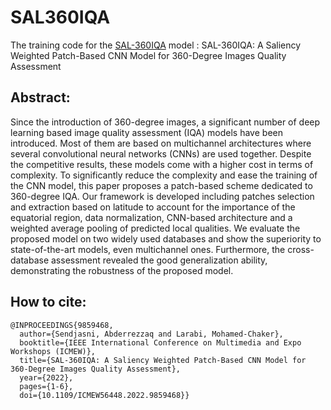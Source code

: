 # SAL360IQA
The training code for the [SAL-360IQA](https://ieeexplore.ieee.org/abstract/document/9859468) model : SAL-360IQA: A Saliency Weighted Patch-Based CNN Model for 360-Degree Images Quality Assessment

## Abstract:
Since the introduction of 360-degree images, a significant number of deep learning based image quality assessment (IQA) models have been introduced. Most of them are based on multichannel architectures where several convolutional neural networks (CNNs) are used together. Despite the competitive results, these models come with a higher cost in terms of complexity. To significantly reduce the complexity and ease the training of the CNN model, this paper proposes a patch-based scheme dedicated to 360-degree IQA. Our framework is developed including patches selection and extraction based on latitude to account for the importance of the equatorial region, data normalization, CNN-based architecture and a weighted average pooling of predicted local qualities. We evaluate the proposed model on two widely used databases and show the superiority to state-of-the-art models, even multichannel ones. Furthermore, the cross-database assessment revealed the good generalization ability, demonstrating the robustness of the proposed model.

## How to cite:
```
@INPROCEEDINGS{9859468,
  author={Sendjasni, Abderrezzaq and Larabi, Mohamed-Chaker},
  booktitle={IEEE International Conference on Multimedia and Expo Workshops (ICMEW)}, 
  title={SAL-360IQA: A Saliency Weighted Patch-Based CNN Model for 360-Degree Images Quality Assessment}, 
  year={2022},
  pages={1-6},
  doi={10.1109/ICMEW56448.2022.9859468}}

```
